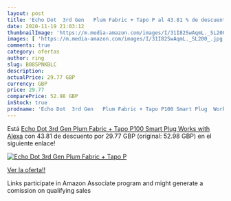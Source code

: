 ```yaml
---
layout: post
title: 'Echo Dot  3rd Gen   Plum Fabric + Tapo P al 43.81 % de descuento'
date: 2020-11-19 21:03:12
thumbnailImage: 'https://m.media-amazon.com/images/I/31I82SwAqmL._SL200_.jpg'
images: [ 'https://m.media-amazon.com/images/I/31I82SwAqmL._SL200_.jpg' ]
comments: true
category: ofertas
author: ring
slug: B085PNKBLC
description:
actualPrice: 29.77 GBP
currency: GBP
price: 29.77
comparePrice: 52.98 GBP
inStock: true
prodname: 'Echo Dot  3rd Gen   Plum Fabric + Tapo P100 Smart Plug  Works with Alexa'
---
```


Está [Echo Dot  3rd Gen   Plum Fabric + Tapo P100 Smart Plug  Works with Alexa](https://www.amazon.co.uk/dp/B085PNKBLC/?tag=tolees0a-21) con 43.81 de descuento por 29.77 GBP (original: 52.98 GBP) en el siguiente enlace!

[![Echo Dot  3rd Gen   Plum Fabric + Tapo P](https://m.media-amazon.com/images/I/31I82SwAqmL._SL200_.jpg)](https://www.amazon.co.uk/dp/B085PNKBLC/?tag=tolees0a-21)

[Ver la oferta!!](https://www.amazon.co.uk/dp/B085PNKBLC/?tag=tolees0a-21)

Links participate in Amazon Associate program and might generate a comission on qualifying sales


